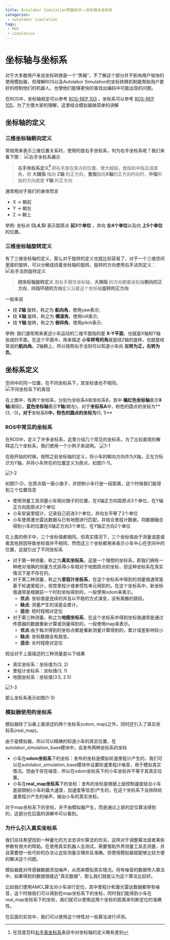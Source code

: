 ```yaml
---
title: Autolabor Simulation预备知识——坐标轴与坐标系
categories:
 - autolabor simulation
tags:
 - ROS
 - simulation
---
```


坐标轴与坐标系
==============

对于大多数用户来说坐标转换是一个“黑箱”，不了解这个部分并不影响用户愉快的使用模拟器，但理解ROS以及Autolabor Simulation的坐标转换机制能帮助用户更好的控制他们的机器人，也使他们能够更快的查找出编码中可能出现的问题。

<!-- more -->

在ROS中，坐标轴规定可以参考 [ROS-REP 103](http://www.ros.org/reps/rep-0103.html) ，坐标系可以参考 [ROS-REP 105](http://www.ros.org/reps/rep-0105.html)，为了方便大家的理解，这里结合模拟器做简单的讲解

坐标轴的定义
------------

### 三维坐标轴朝向定义

常规用来表示三维位置关系时，使用的是右手坐标系，何为右手坐标系呢？我们来看下图：
![右手坐标系展示](https://upload-images.jianshu.io/upload_images/8479743-430aaf95e3fa3797.jpg?imageMogr2/auto-orient/strip%7CimageView2/2/w/1240)

> **右手坐标系定义[^1]**
> 把右手放在原点的位置，使大姆指，食指和中指互成直角，把 **大姆指** 指向 **Z轴** 的正方向，**食指**指向**X轴**的正方向时向时，**中指**所指的方向就是 **Y轴** 的正方向

通常相对于我们的身体而言

-   X -\> 朝前
-   Y -\> 朝左
-   Z -\> 朝上

举例:
坐标点 **(3,4,5)** 表示距原点 **前3个单位** ，并向 **左4个单位**以及向 **上5个单位** 的位置。

### 三维坐标轴旋转定义

有了三维坐标轴的定义，那么对于旋转的定义也就比较容易了，对于一个三维空间里面的旋转，可以分解成绕着坐标轴的旋转。旋转的方向使用右手法则定义：
![右手法则旋转定义](https://upload-images.jianshu.io/upload_images/8479743-d736bae104e2a107.jpg?imageMogr2/auto-orient/strip%7CimageView2/2/w/1240)

> **绕坐标轴旋转定义**
> 用右手握住坐标轴，**大拇指** 的方向朝着坐标轴**朝向的正方向**，**四指环绕的方向**定义沿着这个坐标轴**旋转的正方向**

一般来说

-   绕 **Z轴** 旋转，称之为 **航向角**，使用yaw表示;
-   绕 **X轴** 旋转，称之为 **横滚角**，使用roll表示;
-   绕 **Y轴** 旋转，称之为 **俯仰角**，使用pitch表示;

举例:
我们通常用来表述小车运动的二维平面指的是 **X-Y平面**，也就是X轴和Y轴张成的平面，在这个平面中，用来描述 **小车转弯的角**就是绕Z轴的旋转，也就是经常说的**航向角**。Z轴朝上，所以按照右手法则可以知道小车向 **左转为正，右转为负**。

坐标系定义
----------
空间中的同一位置，在不同坐标系下，其坐标值也不相同。
![不同坐标系下的表现](https://upload-images.jianshu.io/upload_images/8479743-6374219cef40424e.jpg?imageMogr2/auto-orient/strip%7CimageView2/2/w/1240)

在上图中，有两个坐标系，分别为坐标系A和坐标系B，其中 **橘红色坐标轴**表示**X轴**(朝前)，**蓝色坐标轴**表示**Y轴**(朝左)。对于**坐标系A**中，粉色的圆点的坐标为**(3, -3)**，对于**坐标系B**中，粉色的圆点的坐标为**(5, 1)**

### ROS中常见的坐标系

在ROS中，定义了许多坐标系，这里介绍几个常见的坐标系，为了比较直观的解释这几个坐标系，我们使用一个小例子来说明。
![1-1](https://upload-images.jianshu.io/upload_images/8479743-4082c6322d0178c5.jpg?imageMogr2/auto-orient/strip%7CimageView2/2/w/1240)

在刚开始的时候，按照之前坐标轴的定义，将小车的朝向方向作为X轴，正左方标识为Y轴，并将小车所在的位置定义为原点，如图(1-1)。

![1-2](https://upload-images.jianshu.io/upload_images/8479743-95955da514ed2163.jpg?imageMogr2/auto-orient/strip%7CimageView2/2/w/1240)


如图(1-2)，在原点插一面小旗子，并控制小车行驶一段距离，这个时候我们能得到三个位置信息

-   使用测量工具测量小车相对旗子的位置，在X轴正方向距原点3个单位，在Y轴正方向距原点2个单位
-   小车安装里程计，记录自己前进3个单位，并向左平移了2个单位
-   小车使用激光雷达数据与已有地图进行匹配，并结合里程计数据，将数据融合得到小车的位置在X轴正方向3个单位，在Y轴正方向2个单位

在上面的例子中，三个坐标值都相同。但真实情况下，三个坐标值由于测量误差或者其他原因导致坐标值并不相同，然而这三个坐标都用来表示小车中心在空间中的位置，这就引出了不同坐标系

-   对于第一种测量，称之为**真实坐标系**，这是一个理想的坐标系，即我们拥有一种绝对准确的测量方式获得小车相对于地图原点的坐标，但这种坐标系在真实情况下是不存在的。
-   对于第二种测量，称之为**里程计坐标系**，在这个坐标系中得到的测量值通常是基于轮速里程计，视觉里程计或者惯性单元得到的。在这个坐标系中，新坐标值通常是根据前一个时刻坐标得到的，一般使用odom来表示。
    -   **优点**: 坐标值是连续的并且以平稳的方式演变，没有离散的跳跃。
    -   **缺点**: 测量产生的误差会累计。
    -   **适合**: 短时程相对定位
-   对于第三种测量，称之为**地图坐标系**，在这个坐标系中得到坐标值通常是通过传感器的数据重新计算或测量得到的，一般使用map来表示。
    -   **优点**:由于每次得到的坐标点都是重新测量计算得到的，累计误差影响较小
    -   **缺点**: 坐标数据会有跳变。
    -   **适合**: 长时程绝对定位

假设对于上面描述的三种测量是以下结果

-   真实坐标系：坐标值为(3, 2)
-   里程计坐标系：坐标值(3, 1)
-   地图坐标系：坐标值(3.5, 2.5)

![1-3](https://upload-images.jianshu.io/upload_images/8479743-44f8fcdd739a0ea6.jpg?imageMogr2/auto-orient/strip%7CimageView2/2/w/1240)


那么坐标系表示如图(1-3)

### 模拟器使用的坐标系

模拟器除了沿袭上面讲述的两个坐标系(odom, map)之外，同时还引入了真实坐标系(real\_map)。

由于是模拟器，所以可以精确的知道小车的真实位置，在autolabor\_simulation\_base模块中，会发布两种坐标系的坐标

-   小车在**odom坐标系**下的坐标：发布的坐标是模拟轮速里程计产生的，我们可以在autolabor\_simulation\_base模块中设置轮速里程计噪音，用于模拟真实情况。但由于存在噪音，所以在odom坐标系下的小车坐标并不等于其真实位置。
-   小车在**real\_map坐标系**下的坐标：发布的坐标是根据上层控制速度结合小车底层限制(小车的最大速度，加速度等信息)产生的，在这个坐标系下会排除轮速里程计产生的噪声，输出小车的真实坐标。

对于map坐标系下的坐标，并不由模拟器产生，而是通过上层的定位算法得到的，这部分在后面的讲解中可以看到。

### 为什么引入真实坐标系

我们往往希望找到一种量化的方法去评价算法的优劣，这样对于调整算法或者某些参数有很大的帮助。在使用真实机器人去测试，需要借助外界测量工具去测量，并且需要想一些巧妙的办法让这些测量合理并且准确。但使用模拟器就能够比较方便的解决这个问题。

模拟器能对传感器数据添加噪声，从而来模拟真实情况。将有噪音的数据带入算法中，如果得到的数据很接近“真实数据”，那么我们就能认为这个算法比较好。

比如我们使用AMCL算法对小车进行定位，其中里程计和激光雷达数据都带有噪音，这个时候我们可以得到在map坐标系下的坐标，同时我们能得到小车在real\_map坐标系下的坐标，我们就可以使用这两个坐标的距离来判断定位的准确性。

在后面的实验中，我们可以使用这个特性对一些算法进行评测。

[^1]: 在百度百科[右手表坐标系](https://baike.baidu.com/item/%E5%8F%B3%E6%89%8B%E5%9D%90%E6%A0%87%E7%B3%BB/2562697?fr=aladdin)条目中对坐标轴的定义略有差别
